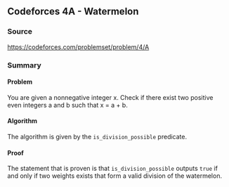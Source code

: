 ## Codeforces 4A - Watermelon

### Source
https://codeforces.com/problemset/problem/4/A

### Summary
#### Problem
You are given a nonnegative integer x. Check if there exist two positive even integers a and b such that x = a + b.

#### Algorithm
The algorithm is given by the `is_division_possible` predicate.

#### Proof
The statement that is proven is that `is_division_possible` outputs `true` if and only if two weights exists that form a valid division of the watermelon.
